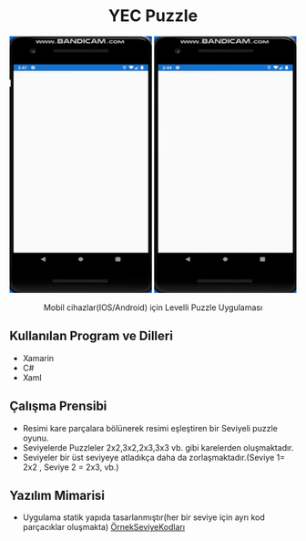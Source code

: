<h1 align="center">YEC Puzzle</h1>
<p align="center">
<img src="https://github.com/yemrecoskun/YECPuzzle/blob/master/PuzzleGame/PuzzleImage/giphy.gif" width="250" height="450"/>
<img src="https://github.com/yemrecoskun/YECPuzzle/blob/master/PuzzleGame/PuzzleImage/level.gif" width="250" height="450"/>
</p>
<p align="center">Mobil cihazlar(IOS/Android) için Levelli Puzzle Uygulaması</p>

## Kullanılan Program ve Dilleri
- Xamarin
- C#
- Xaml

## Çalışma Prensibi
- Resimi kare parçalara bölünerek resimi eşleştiren bir Seviyeli puzzle oyunu. 
- Seviyelerde Puzzleler 2x2,3x2,2x3,3x3 vb. gibi karelerden oluşmaktadır.
- Seviyeler bir üst seviyeye atladıkça daha da zorlaşmaktadır.(Seviye 1= 2x2 , Seviye 2 = 2x3, vb.)

## Yazılım Mimarisi
- Uygulama statik yapıda tasarlanmıştır(her bir seviye için ayrı kod parçacıklar oluşmakta) [ÖrnekSeviyeKodları](https://github.com/yemrecoskun/YECPuzzle/blob/master/PuzzleGame/PuzzleGame/View/Level1.xaml.cs)

